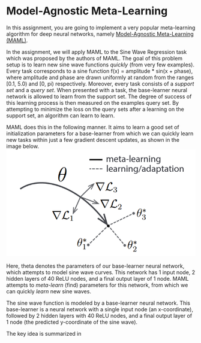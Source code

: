 # Model-Agnostic Meta-Learning

In this assignment, you are going to implement a very popular meta-learning algorithm for deep neural networks, namely [Model-Agnostic Meta-Learning (MAML)](https://arxiv.org/pdf/1703.03400.pdf). 

In the assignment, we will apply MAML to the Sine Wave Regression task which was proposed by the authors of MAML. The goal of this problem setup is to learn new sine wave functions *quickly* (from very few examples). 
Every task corresponds to a sine function f(x) = amplitude * sin(x + phase), where amplitude and phase are drawn uniformly at random from the ranges [0.1, 5.0) and [0, pi) respectively. Moreover, every task consists of a *support set* and a *query set*. When presented with a task, the base-learner neural network is allowed to learn from the support set. The degree of success of this learning process is then measured on the examples query set. By attempting to minimize the loss on the query sets after a learning on the support set, an algorithm can learn to learn.

MAML does this in the following manner. It aims to learn a good set of initialization parameters for a base-learner from which we can quickly learn new tasks within just a few gradient descent updates, as shown in the image below. ![Model-Agnostic Meta-Learning](maml.png)

Here, theta denotes the parameters of our base-learner neural network, which attempts to model sine wave curves. This network has 1 input node, 2 hidden layers of 40 ReLU nodes, and a final output layer of 1 node. MAML attempts to *meta-learn* (find) parameters for this network, from which we can quickly *learn* new sine waves. 



The sine wave function is modeled by a base-learner neural network. This base-learner is a neural network with a single input node (an x-coordinate), followed by 2 hidden layers with 40 ReLU nodes, and a final output layer of 1 node (the predicted y-coordinate of the sine wave).    

The key idea is summarized in 
